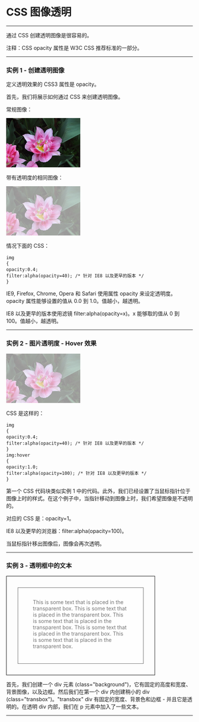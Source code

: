 # CSS 图像透明

---

通过 CSS 创建透明图像是很容易的。

注释：CSS opacity 属性是 W3C CSS 推荐标准的一部分。

---

### 实例 1 - 创建透明图像

定义透明效果的 CSS3 属性是 opacity。

首先，我们将展示如何通过 CSS 来创建透明图像。

常规图像：

![tulip_peach_blossom_w_s](img/tulip_peach_blossom_w_s.jpg)

带有透明度的相同图像：

<img src="img/tulip_peach_blossom_w_s.jpg" style="opacity: 0.4" />

情况下面的 CSS：

```
img
{
opacity:0.4;
filter:alpha(opacity=40); /* 针对 IE8 以及更早的版本 */
}
```

IE9, Firefox, Chrome, Opera 和 Safari 使用属性 opacity 来设定透明度。opacity 属性能够设置的值从 0.0 到 1.0。值越小，越透明。

IE8 以及更早的版本使用滤镜 filter:alpha(opacity=x)。x 能够取的值从 0 到 100。值越小，越透明。

---

### 实例 2 - 图片透明度 - Hover 效果

<style>
.hov
{
opacity:0.4;
filter:alpha(opacity=40); /* 针对 IE8 以及更早的版本 */
}
img.hov:hover
{
opacity:1.0;
filter:alpha(opacity=100); /* 针对 IE8 以及更早的版本 */
}
</style>

<img class="hov" src="img/tulip_peach_blossom_w_s.jpg" />

CSS 是这样的：

```
img
{
opacity:0.4;
filter:alpha(opacity=40); /* 针对 IE8 以及更早的版本 */
}
img:hover
{
opacity:1.0;
filter:alpha(opacity=100); /* 针对 IE8 以及更早的版本 */
}
```

第一个 CSS 代码块类似实例 1 中的代码。此外，我们已经设置了当鼠标指针位于图像上时的样式。在这个例子中，当指针移动到图像上时，我们希望图像是不透明的。

对应的 CSS 是：opacity=1。

IE8 以及更早的浏览器：filter:alpha(opacity=100)。

当鼠标指针移出图像后，图像会再次透明。

---

### 实例 3 - 透明框中的文本

<style>
div.background
{
  width: 400px;
  height: 266px;
  background: url(img/tulip_peach_blossom_w_s.jpg) no-repeat;
  border: 1px solid black;
}

div.transbox
{
  width: 338px;
  height: 204px;
  margin:30px;
  background-color: #ffffff;
  border: 1px solid black;
  /* for IE */
  filter:alpha(opacity=60);
  /* CSS3 standard */
  opacity:0.6;
}

div.transbox p
{
  margin: 30px 40px;
}
</style>
</head>

<body>

<div class="background">
<div class="transbox">
<p>
This is some text that is placed in the transparent box.
This is some text that is placed in the transparent box.
This is some text that is placed in the transparent box.
This is some text that is placed in the transparent box.
This is some text that is placed in the transparent box.
</p>
</div>
</div>

首先，我们创建一个 div 元素 (class="background")，它有固定的高度和宽度、背景图像，以及边框。然后我们在第一个 div 内创建稍小的 div (class="transbox")。"transbox" div 有固定的宽度、背景色和边框 - 并且它是透明的。在透明 div 内部，我们在 p 元素中加入了一些文本。

---

